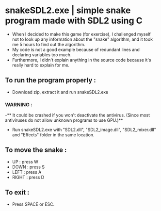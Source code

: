 # snakeSDL2.exe | simple snake program made with SDL2 using C
- When I decided to make this game (for exercise), I challenged myself not to look up any information about the "snake" algorithm, and it took me 5 hours to find out the algorithm. 
- My code is not a good example because of redundant lines and declaring variables too much.
- Furthermore, I didn't explain anything in the source code because it's really hard to explain for me.
## To run the program properly :
- Download zip, extract it and run snakeSDL2.exe
### WARNING :
-** It could be crashed if you won't deactivate the antivirus. (Since most antiviruses do not allow unknown programs to use GPU.)** 
- Run snakeSDL2.exe with "SDL2.dll", "SDL2_image.dll", "SDL2_mixer.dll" and "Effects" folder in the same location.

## To move the snake :

- UP : press W
- DOWN : press S
- LEFT : press A
- RIGHT : press D

## To exit :
- Press SPACE or ESC.


